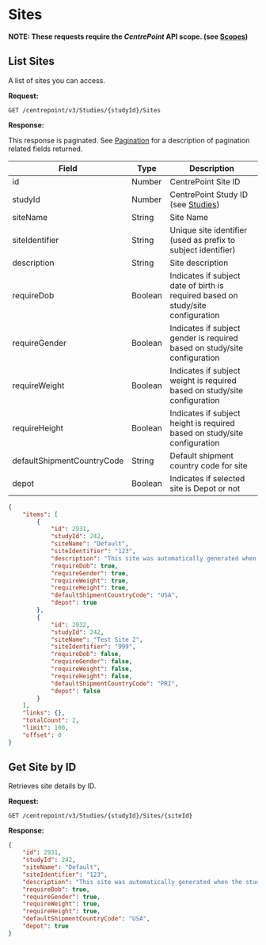 # Sites

**NOTE: These requests require the *CentrePoint* API scope. (see [Scopes](scopes.md))**

## List Sites

A list of sites you can access.

**Request:**

```http
GET /centrepoint/v3/Studies/{studyId}/Sites
```

**Response:**

This response is paginated. See [Pagination](pagination.md) for a description of pagination related fields returned.

|Field|Type|Description|
|-----|----|-----------|
|id|Number|CentrePoint Site ID|
|studyId|Number|CentrePoint Study ID (see [Studies](studies.md))|
|siteName|String|Site Name|
|siteIdentifier|String|Unique site identifier (used as prefix to subject identifier)|
|description|String|Site description|
|requireDob|Boolean|Indicates if subject date of birth is required based on study/site configuration|
|requireGender|Boolean|Indicates if subject gender is required based on study/site configuration|
|requireWeight|Boolean|Indicates if subject weight is required based on study/site configuration|
|requireHeight|Boolean|Indicates if subject height is required based on study/site configuration|
|defaultShipmentCountryCode|String|Default shipment country code for site|
|depot|Boolean|Indicates if selected site is Depot or not|

```json
{
    "items": [
        {
            "id": 2931,
            "studyId": 242,
            "siteName": "Default",
            "siteIdentifier": "123",
            "description": "This site was automatically generated when the study was created",
            "requireDob": true,
            "requireGender": true,
            "requireWeight": true,
            "requireHeight": true,
            "defaultShipmentCountryCode": "USA",
            "depot": true
        },
        {
            "id": 2932,
            "studyId": 242,
            "siteName": "Test Site 2",
            "siteIdentifier": "999",
            "requireDob": false,
            "requireGender": false,
            "requireWeight": false,
            "requireHeight": false,
            "defaultShipmentCountryCode": "PRI",
            "depot": false
        }
    ],
    "links": {},
    "totalCount": 2,
    "limit": 100,
    "offset": 0
}
```

## Get Site by ID

Retrieves site details by ID.

**Request:**

```http
GET /centrepoint/v3/Studies/{studyId}/Sites/{siteId}
```

**Response:**

```json
{
    "id": 2931,
    "studyId": 242,
    "siteName": "Default",
    "siteIdentifier": "123",
    "description": "This site was automatically generated when the study was created",
    "requireDob": true,
    "requireGender": true,
    "requireWeight": true,
    "requireHeight": true,
    "defaultShipmentCountryCode": "USA",
    "depot": true
}
```
